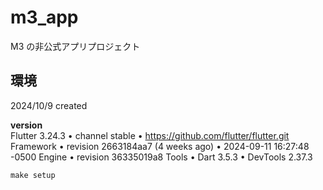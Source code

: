 # m3_app

M3 の非公式アプリプロジェクト

## 環境

2024/10/9 created

**version**  
Flutter 3.24.3 • channel stable • https://github.com/flutter/flutter.git
Framework • revision 2663184aa7 (4 weeks ago) • 2024-09-11 16:27:48 -0500
Engine • revision 36335019a8
Tools • Dart 3.5.3 • DevTools 2.37.3

`make setup`
